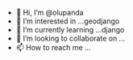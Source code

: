 - 👋 Hi, I’m @olupanda
- 👀 I’m interested in ...geodjango
- 🌱 I’m currently learning ...django
- 💞️ I’m looking to collaborate on ...
- 📫 How to reach me ...

<!---
olupanda/olupanda is a ✨ special ✨ repository because its `README.md` (this file) appears on your GitHub profile.
You can click the Preview link to take a look at your changes.
--->
